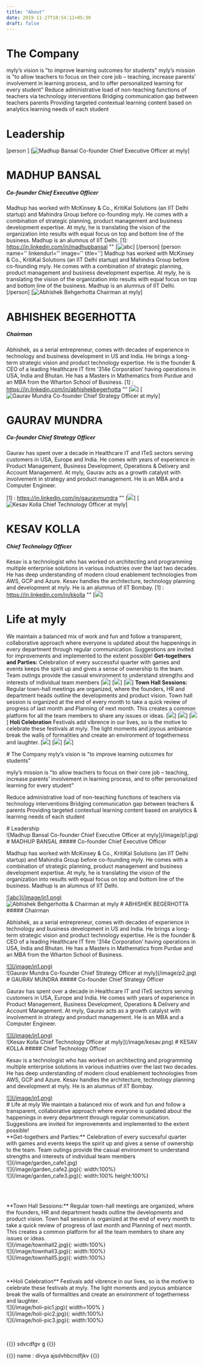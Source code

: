 ```yaml
---
title: "About"
date: 2019-11-27T10:54:11+05:30
draft: false
---
```

# The Company
myly’s vision is "to improve learning outcomes for students" 
myly’s mission is "to allow teachers to focus on their core job – teaching, increase parents’ involvement in learning process, and to offer personalized learning for every student"
Reduce administrative load of non-teaching functions of teachers via technology interventions 
Bridging communication gap between teachers  parents 
Providing targeted contextual learning content based on analytics learning needs of each student
# Leadership
[person ]
[![Madhup Bansal Co-founder  Chief Executive Officer at myly](/image/p1.jpg)]
# MADHUP BANSAL
##### Co-founder Chief Executive Officer
Madhup has worked with McKinsey & Co., KritiKal Solutions (an IIT Delhi startup) and Mahindra Group before co-founding myly. He comes with a combination of strategic planning, product management and business development expertise. At myly, he is translating the vision of the organization into results with equal focus on top and bottom line of the business. Madhup is an alumnus of IIT Delhi.
[1]: <https://in.linkedin.com/in/madhupbansal> ""
[![abc](/image/in1.png)]
[/person]
[person name='' linkendurl='' image='' title='']
Madhup has worked with McKinsey & Co., KritiKal Solutions (an IIT Delhi startup) and Mahindra Group before co-founding myly. He comes with a combination of strategic planning, product management and business development expertise. At myly, he is translating the vision of the organization into results with equal focus on top and bottom line of the business. Madhup is an alumnus of IIT Delhi.
[/person]
[![Abhishek Behgerhotta Chairman at myly](/image/abhishek.png)]
# ABHISHEK BEGERHOTTA
##### Chairman
Abhishek, as a serial entrepreneur, comes with decades of experience in technology and business development in US and India. He brings a long-term strategic vision and product technology expertise. He is the founder & CEO of a leading Healthcare IT firm ‘314e Corporation’ having operations in USA, India and Bhutan. He has a Masters in Mathematics from Purdue and an MBA from the Wharton School of Business.
[1] : <https://in.linkedin.com/in/abhishekbegerhotta> ""
[![](/image/in1.png)]
[![Gaurav Mundra Co-founder Chief Strategy Officer at myly](/image/p2.jpg)]
# GAURAV MUNDRA
##### Co-founder Chief Strategy Officer
Gaurav has spent over a decade in Healthcare IT and ITeS sectors serving customers in USA, Europe and India. He comes with years of experience in Product Management, Business Development, Operations & Delivery and Account Management. At myly, Gaurav acts as a growth catalyst with involvement in strategy and product management. He is an MBA and a Computer Engineer.</p>
[1] : <https://in.linkedin.com/in/gauravmundra> ""
[![](/image/in1.png)]
[![Kesav Kolla Chief Technology Officer at myly](/image/kesav.png)]
# KESAV KOLLA
##### Chief Technology Officer
Kesav is a technologist who has worked on architecting and programming multiple enterprise solutions in various industries over the last two decades. He has deep understanding of modern cloud enablement technologies from AWS, GCP and Azure. Kesav handles the architecture, technology planning and development at myly. He is an alumnus of IIT Bombay.
[1] : <https://in.linkedin.com/in/kkolla> ""
[![](/image/in1.png)]
# Life at myly
We maintain a balanced mix of work and fun and follow a transparent, collaborative approach where everyone is updated about the happenings in every department through regular communication. Suggestions are invited for improvements and implemented to the extent possible!
**Get-togethers and Parties:** Celebration of every successful quarter with games and events keeps the spirit up and gives a sense of ownership to the team. Team outings provide the casual environment to understand strengths and interests of individual team members 
[![](/image/garden_cafe1.jpg)]
[![](/image/garden_cafe2.jpg)]
[![](/image/garden_cafe3.jpg)]
**Town Hall Sessions:** Regular town-hall meetings are organized, where the founders, HR and department heads outline the developments and product vision. 
Town hall session is organized at the end of every month to take a quick review of progress of last month and Planning of next month. This creates a common platform for all the team members to share any issues or ideas.
[![](/image/townhall2.jpg)]
[![](/image/townhall3.jpg)]
[![](/image/townhall5.jpg)]
**Holi Celebration** Festivals add vibrence in our lives, so is the motive to celebrate these festivals at myly. The light moments and joyous ambiance break the walls of formalities and create an environment of togetherness and laughter. 
[![](/image/holi-pic1.jpg)]
[![](/image/holi-pic2.jpg)]
[![](/image/holi-pic3.jpg)]
<div id="about-panel" markdown='1'>
<div class="container" markdown='1'>
<div class="about-panel-inner" markdown='1'>
<div class="sections-company" markdown='1'>
# The Company
myly’s vision is "to improve learning outcomes for students" 
<p class="xyz" markdown='1'>
myly’s mission is "to allow teachers to focus on their core job – teaching, increase parents’ involvement in learning process, and to offer personalized learning for every student"
</p>
<p class="xyz" markdown='1'>
Reduce administrative load of non-teaching functions of teachers via technology interventions 
                            Bridging communication gap between teachers & parents 
                            Providing targeted contextual learning content based on analytics & learning needs of each student
</p>
</div>
</div>
<div class="about-panel-inner" markdown='1'>
<div class="sections-company" markdown='1'>
# Leadership
</div>
<div class="leadership-panel" markdown='1'>
<div class="row" markdown='1'>
<div class="col-lg-4 col-sm-4 text-center" markdown='1'>
![Madhup Bansal Co-founder  Chief Executive Officer at myly](/image/p1.jpg)
# MADHUP BANSAL
##### Co-founder Chief Executive Officer
<p class="abt-lead-content" markdown='1'>Madhup has worked with McKinsey & Co., KritiKal Solutions (an IIT Delhi startup) and Mahindra Group before co-founding myly. He comes with a combination of strategic planning, product management and business development expertise. At myly, he is translating the vision of the organization into results with equal focus on top and bottom line of the business. Madhup is an alumnus of IIT Delhi.</p>
<div class="image-socials-box" markdown='1'>
<div class="vertical-align" markdown='1'> <a target="_blank" href="https://in.linkedin.com/in/madhupbansal">![abc](/image/in1.png)</a>
</div>
</div>
</div>
<div class="col-lg-4 col-sm-4 text-center" markdown='1'>
<img class="img-circle img-responsive img-center" src="/image/abhishek.png" alt="Abhishek Behgerhotta &amp; Chairman at myly">
# ABHISHEK BEGERHOTTA
##### Chairman
<p class="abt-lead-content" markdown='1'>Abhishek, as a serial entrepreneur, comes with decades of experience in technology and business development in US and India. He brings a long-term strategic vision and product technology expertise. He is the founder & CEO of a leading Healthcare IT firm ‘314e Corporation’ having operations in USA, India and Bhutan. He has a Masters in Mathematics from Purdue and an MBA from the Wharton School of Business.</p>
<div class="image-socials-box" markdown='1'>
<div class="vertical-align" markdown='1'> 
<a target="_blank" href="https://in.linkedin.com/in/abhishekbegerhotta"> ![](/image/in1.png)</a>
</div>
</div>
</div>
</div>
<div class="row" markdown='1'>
<div class="col-lg-4 col-sm-4 text-center" markdown='1'>
![Gaurav Mundra Co-founder Chief Strategy Officer at myly](/image/p2.jpg)
# GAURAV MUNDRA
##### Co-founder Chief Strategy Officer
<p class="abt-lead-content" markdown='1'>Gaurav has spent over a decade in Healthcare IT and ITeS sectors serving customers in USA, Europe and India. He comes with years of experience in Product Management, Business Development, Operations & Delivery and Account Management. At myly, Gaurav acts as a growth catalyst with involvement in strategy and product management. He is an MBA and a Computer Engineer.</p>
<div class="image-socials-box" markdown='1'>
<div class="vertical-align" markdown='1'> <a target="_blank" href="https://in.linkedin.com/in/gauravmundra">![](/image/in1.png)</a> </div>
</div>
</div>
<div class="col-lg-4 col-sm-4 text-center" markdown='1'>
![Kesav Kolla Chief Technology Officer at myly](/image/kesav.png)
# KESAV KOLLA
##### Chief Technology Officer
<p class="abt-lead-content" markdown='1'>Kesav is a technologist who has worked on architecting and programming multiple enterprise solutions in various industries over the last two decades. He has deep understanding of modern cloud enablement technologies from AWS, GCP and Azure. Kesav handles the architecture, technology planning and development at myly. He is an alumnus of IIT Bombay.</p>
<div class="image-socials-box" markdown='1'>
<div class="vertical-align" markdown='1'> <a target="_blank" href="https://in.linkedin.com/in/kkolla"> ![](/image/in1.png) </a></div>
</div>
</div>
</div>
</div>
</div>
<div class="about-panel-inner" style="border:none; margin:0;" markdown='1'>
<div class="sections-company" markdown='1'>
# Life at myly
We maintain a balanced mix of work and fun and follow a transparent, collaborative approach where everyone is updated about the happenings in every department through regular communication. Suggestions are invited for improvements and implemented to the extent possible!
</div>
</div>
<div class="life-panel" markdown='1'>
<div class="row" markdown='1'>
<div class="col-sm-12" markdown='1'>
**Get-togethers and Parties:** Celebration of every successful quarter with games and events keeps the spirit up and gives a sense of ownership to the team. Team outings provide the casual environment to understand strengths and interests of individual team members
</div>
<div class="col-sm-12" markdown='1'>
<div class="row" markdown='1'>
<div class="award_pic-img" markdown='1'>
<div class="col-sm-4" markdown='1'>![](/image/garden_cafe1.jpg)</div>
</div>
<div class="award_pic-img" markdown='1'>
<div class="col-sm-4" markdown='1'>![](/image/garden_cafe2.jpg){: width:100%}</div>
</div>
<div class="award_pic-img" markdown='1'>
<div class="col-sm-4" markdown='1'>![](/image/garden_cafe3.jpg){: width:100% height:100%}</div>
</div>
</div>
<br>
</div>
<p>&nbsp;</p>
<div class="col-sm-12" markdown='1'>
**Town Hall Sessions:** Regular town-hall meetings are organized, where the founders, HR and department heads outline the developments and product vision.
Town hall session is organized at the end of every month to take a quick review of progress of last month and Planning of next month. This creates a common platform for all the team members to share any issues or ideas.
</div>
<div class="col-sm-12" markdown='1'>
<div class="row" markdown='1'>
<div class="award_pic-img" markdown='1'>
<div class="col-sm-4" markdown='1'>![](/image/townhall2.jpg){: width:100%}</div>
</div>
<div class="award_pic-img" markdown='1'>
<div class="col-sm-4" markdown='1'>![](/image/townhall3.jpg){: width:100%}</div>
</div>
<div class="award_pic-img" markdown='1'>
<div class="col-sm-4" markdown='1'>![](/image/townhall5.jpg){: width:100%}</div>
</div>
</div>
</div>
<p>&nbsp;</p>
<div class="clearfix" markdown='1'></div>
<div class="col-sm-12" markdown='1'>
**Holi Celebration** Festivals add vibrence in our lives, so is the motive to celebrate these festivals at myly. The light moments and joyous ambiance break the walls of formalities and create an environment of togetherness and laughter.
</div>
<div class="col-sm-12" markdown='1'>
<div class="row" markdown='1'>
<div class="award_pic-img" markdown='1'>
<div class="col-sm-4" markdown='1'>![](/image/holi-pic1.jpg){ width=100% }</div>
</div>
<div class="award_pic-img" markdown='1'>
<div class="col-sm-4" markdown='1'>![](/image/holi-pic2.jpg){: width:100%}</div>
</div>
<div class="award_pic-img" markdown='1'>
<div class="col-sm-4" markdown='1'>![](/image/holi-pic3.jpg){: width:100%}</div>
</div>
</div>
</div>
<div class="clearfix" markdown='1'></div>
<p>&nbsp;</p>
</div>
</div>
</div>
{{<services 
src="/image/townhall2.jpg" 
alt="ascdscv" 
heading="ramya" 
paragraph="is a paragraph">}}
  sdvcdfgv g
{{</services>}}

{{<services src="/image/holi-pic2.jpg" alt="alternate" heading="asdf" paragraph="kasdjvbcdfhkj">}}
name : divya
ajsdvhbcndfjkv
{{</services>}}
                




